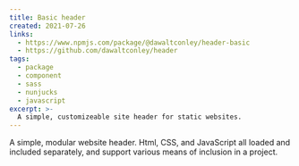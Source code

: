 ```yaml
---
title: Basic header
created: 2021-07-26
links:
  - https://www.npmjs.com/package/@dawaltconley/header-basic
  - https://github.com/dawaltconley/header
tags:
  - package
  - component
  - sass
  - nunjucks
  - javascript
excerpt: >-
  A simple, customizeable site header for static websites.
---
```


A simple, modular website header. Html, CSS, and JavaScript all loaded and
included separately, and support various means of inclusion in a project.
